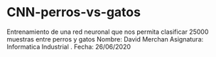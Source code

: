 # CNN-perros-vs-gatos
Entrenamiento  de una red neuronal que nos permita clasificar 25000 muestras entre perros y gatos
Nombre: David Merchan
Asignatura: Informatica Industrial .
Fecha: 26/06/2020
